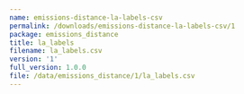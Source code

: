 ```yaml
---
name: emissions-distance-la-labels-csv
permalink: /downloads/emissions-distance-la-labels-csv/1
package: emissions_distance
title: la_labels
filename: la_labels.csv
version: '1'
full_version: 1.0.0
file: /data/emissions_distance/1/la_labels.csv
---
```

